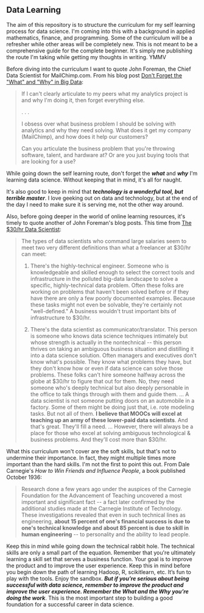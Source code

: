 ## Data Learning ##
The aim of this repository is to structure the curriculum for my self learning process for data science. I'm coming into this with a background in applied mathematics, finance, and programming. Some of the curriculum will be a refresher while other areas will be completely new. This is not meant to be a comprehensive guide for the complete beginner. It's simply me publishing the route I'm taking while getting my thoughts in writing. YMMV

Before diving into the curriculum I want to quote John Foreman,  the Chief Data Scientist for MailChimp.com. From his blog post [Don't Forget the "What" and "Why" in Big Data](http://www.john-foreman.com/blog/dont-forget-the-what-and-why-in-big-data):

> If I can't clearly articulate to my peers what my analytics project is and why I'm doing it, then forget everything else.
>
> . . .
>
> I obsess over what business problem I should be solving with analytics and why they need solving. What does it get my company (MailChimp), and how does it help our customers?
>
> Can you articulate the business problem that you're throwing software, talent, and hardware at? Or are you just buying tools that are looking for a use?

While going down the self learning route, don't forget the ***what*** and ***why*** I'm learning data science. Without keeping that in mind, it's all for naught.

It's also good to keep in mind that ***technology is a wonderful tool, but terrible master***. I love geeking out on data and technology, but at the end of the day I need to make sure it is serving me, not the other way around.

Also, before going deeper in the world of online learning resources, it's timely to quote another of John Foreman's blog posts. This time from [The $30/hr Data Scientist](http://www.john-foreman.com/blog/the-30hr-data-scientist):

> The types of data scientists who command large salaries seem to meet two very different definitions than what a freelancer at $30/hr can meet:
>
> 1) There's the highly-technical engineer. Someone who is knowledgeable and skilled enough to select the correct tools and infrastructure in the polluted big-data landscape to solve a specific, highly-technical data problem. Often these folks are working on problems that haven't been solved before or if they have there are only a few poorly documented examples. Because these tasks might not even be solvable, they're certainly not "well-defined." A business wouldn't trust important bits of infrastructure to $30/hr.
>
> 2) There's the data scientist as communicator/translator. This person is someone who knows data science techniques intimately but whose strength is actually in the nontechnical -- this person thrives on taking an ambiguous business situation and distilling it into a data science solution. Often managers and executives don't know what's possible. They know what problems they have, but they don't know how or even if data science can solve those problems. These folks can't hire someone halfway across the globe at $30/hr to figure that out for them. No, they need someone who's deeply technical but also deeply personable in the office to talk things through with them and guide them.
> ...
> A data scientist is not someone putting doors on an automobile in a factory. Some of them might be doing just that, i.e. rote modeling tasks. But not all of them. **I believe that MOOCs will excel at teaching up an army of these lower-paid data scientists**. And that's great. They'll fill a need.
> ...
> However, there will always be a place for those who excel at solving ambiguous technological & business problems. And they'll cost more than $30/hr.

What this curriculum won't cover are the soft skills, but that's not to undermine their importance. In fact, they might multiple times more important than the hard skills. I'm not the first to point this out. From Dale Carnegie's *How to Win Friends and Influence People*, a book published October 1936:

> Research done a few years ago under the auspices of the Carnegie Foundation for the Advancement of Teaching uncovered a most important and significant fact -- a fact later confirmed by the additional studies made at the Carnegie Institute of Technology. These investigations revealed that even in such technical lines as engineering, **about 15 percent of one's financial success is due to one's technical knowledge and about 85 percent is due to skill in human engineering** -- to personality and the ability to lead people.

Keep this in mind while going down the technical rabbit hole. The technical skills are only a small part of the equation. Remember that you're ultimately learning a skill set that serves a business function. Your goal is to improve the product and to improve the user experience. Keep this in mind before you begin down the path of learning Hadoop, R, scikitlearn, etc. It’s fun to play with the tools. Enjoy the sandbox. ***But if you’re serious about being successful with data science, remember to improve the product and improve the user experience. Remember the What and the Why you’re doing the work***. This is the most important step to building a good foundation for a successful career in data science.
